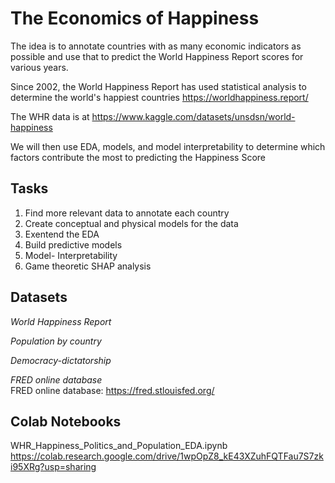 # The Economics of Happiness

The idea is to annotate countries with as many economic indicators as possible and use that to predict the World Happiness Report scores for various years.

Since 2002, the World Happiness Report has used statistical analysis to determine the world's happiest countries https://worldhappiness.report/

The WHR data is at https://www.kaggle.com/datasets/unsdsn/world-happiness

We will then use EDA, models, and model interpretability to determine which factors contribute the most to predicting the Happiness Score

## Tasks

1. Find more relevant data to annotate each country  
2. Create conceptual and physical models for the data  
3. Exentend the EDA  
4. Build predictive models  
5. Model- Interpretability
6. Game theoretic SHAP analysis  

## Datasets
 
*World Happiness Report*   

*Population by country*   

*Democracy-dictatorship*  

*FRED online database*  
FRED online database: https://fred.stlouisfed.org/

## Colab Notebooks

WHR_Happiness_Politics_and_Population_EDA.ipynb  https://colab.research.google.com/drive/1wpOpZ8_kE43XZuhFQTFau7S7zki95XRg?usp=sharing

